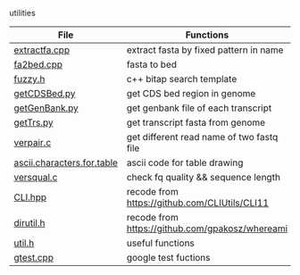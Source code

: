 utilities

|File|Functions|
|----|---------| 
|[extractfa.cpp](./extractfa.cpp)|extract fasta by fixed pattern in name| 
|[fa2bed.cpp](./fa2bed.cpp)|fasta to bed| 
|[fuzzy.h](./fuzzy.h)|c++ bitap search template|     
|[getCDSBed.py](./getCDSBed.py)|get CDS bed region in genome|
|[getGenBank.py](./getGenBank.py)|get genbank file of each transcript|
|[getTrs.py](./getTrs.py)|get transcript fasta from genome|
|[verpair.c](./verpair.c)|get different read name of two fastq file|
|[ascii.characters.for.table](./ascii.characters.for.table)|ascii code for table drawing|
|[versqual.c](./versqual.c)|check fq quality && sequence length|
|[CLI.hpp](./CLI.hpp)|recode from https://github.com/CLIUtils/CLI11|
|[dirutil.h](./dirutil.h)|recode from https://github.com/gpakosz/whereami|
|[util.h](./util.h)|useful functions|
|[gtest.cpp](./gtest.cpp)|google test fuctions|
